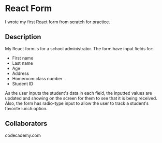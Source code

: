 # React Form
I wrote my first React form from scratch for practice. 
## Description
My React form is for a school administrator. The form have input fields for:
- First name
- Last name
- Age
- Address
- Homeroom class number
- Student ID

As the user inputs the student's data in each field, the inputted values are updated and showing on the screen for them to see that it is being received.
Also, the form has radio-type input to allow the user to track a student's favorite lunch option.
## Collaborators
codecademy.com
